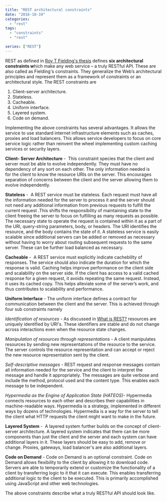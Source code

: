 ```yaml
---
title: "REST architectural constraints"
date: "2016-10-19"
categories: 
  - "rest"
tags: 
  - "constraints"
  - "rest"

series: ["REST"]
---
```


REST as defined in [Roy T Fielding's thesis](http://www.ics.uci.edu/~fielding/pubs/dissertation/top.htm) defines **six architectural constraints w**hich make any web service – a truly RESTful API. These are also called as Fielding's constraints. They generalize the Web’s architectural principles and represent them as a framework of constraints or an architectural style. The REST constraints are

1. Client–server architecture.
2. Stateless.
3. Cacheable.
4. Uniform interface.
5. Layered system.
6. Code on demand.

Implementing the above constraints has several advantages. It allows the service to use standard internet infrastructure elements such as caches, proxies and load balancers. This allows service developers to focus on core service logic rather than reinvent the wheel implementing custom caching services or security layers.

**Client- Server Architecture** -  This constraint species that the client and server must be able to evolve independently. They must have no dependency of any sort on each other. The only information needed is for the client to know the resource URIs on the server. This encourages separation of concerns between the client and the server allowing them to evolve independently.

**Stateless** -  A REST service must be stateless. Each request must have all the information needed for the server to process it and the server should not need any additional information from previous requests to fulfill the current request .This shifts the responsibility of maintaining state to the client freeing the server to focus on fulfilling as many requests as possible. The necessary state to operate the request is contained within it as a part of the URI, query-string parameters, body, or headers. The URI identifies the resource, and the body contains the state of it. A stateless service is easily scalable since additional servers can be added or removed as necessary without having to worry about routing subsequent requests to the same server. These can be further load balanced as necessary.

**Cacheable** -  A REST service must explicitly indicate cacheblilty of responses. The service should also indicate the duration for which the response is valid. Caching helps improve performance on the client side and scalability on the server side. If the client has access to a valid cached response for a given request, it avoids repeating the same request. Instead, it uses its cached copy. This helps alleviate some of the server’s work, and thus contributes to scalability and performance.

**Uniform Interface** - The uniform interface defines a contract for communication between the client and the server. This is achieved through four sub constraints namely

_Identification of resources_ - As discussed in [What is REST?](http://pradeepl.com/rest/what-is-rest/) resources are uniquely identified by URI's. These identifiers are stable and do not change across interactions even when the resource state changes.

_Manipulation of resources through representations_ - A client manipulates resources by sending new representations of the resource to the service. The server controls the resource representation and can accept or reject the  new resource representation sent by the client.

_Self-descriptive messages_ - REST request and response messages contain all information needed for the service and the client to interpret the message and handle it appropriately. The messages are quite verbose and include the method, protocol used and the content type. This enables each message to be independent.

_Hypermedia as the Engine of Application State (HATEOS)_\- Hypermedia connects resources to each other and describes their capabilities in machine-readable ways. Hypermedia is a strategy, implemented in different ways by dozens of technologies. Hypermedia is a way for the server to tell the client what HTTP requests the client might want to make in the future.

**Layered System** -  A layered system further builds on the concept of client-server architecture. A layered system indicates that there can be more components than just the client and the server and each system can have additional layers in it. These layers should be easy to add, remove or change. Proxies, gateways, load balancer's are also additional layers.

**Code on Demand** - Code on Demand is an optional constraint. Code on Demand allows flexibility to the client by allowing it to download code. Servers are able to temporarily extend or customize the functionality of a client by transferring logic to it that it can execute. This enables transferring additional logic to the client to be executed. This is primarily accomplished using JavaScript and other web technologies.

The above constraints describe what a truly RESTful API should look like.
